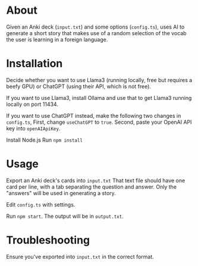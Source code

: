 # About

Given an Anki deck (`input.txt`) and some options (`config.ts`), uses AI to generate a short story that makes use of a random selection of the vocab the user is learning in a foreign language.

# Installation

Decide whether you want to use Llama3 (running locally, free but requires a beefy GPU) or ChatGPT (using their API, which is not free).

If you want to use Llama3, install Ollama and use that to get Llama3 running locally on port 11434.

If you want to use ChatGPT instead, make the following two changes in `config.ts`, First, change `useChatGPT` to `true`. Second, paste your OpenAI API key into `openAIApiKey`.

Install Node.js
Run `npm install`

# Usage
Export an Anki deck's cards into `input.txt`
That text file should have one card per line, with a tab separating the question and answer. Only the "answers" will be used in generating a story.

Edit `config.ts` with settings.

Run `npm start`. The output will be in `output.txt`.

# Troubleshooting
Ensure you've exported into `input.txt` in the correct format.
